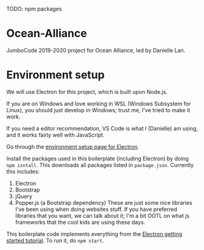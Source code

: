TODO: npm packages

# Ocean-Alliance
JumboCode 2019-2020 project for Ocean Alliance, led by Danielle Lan.

# Environment setup
We will use Electron for this project, which is built upon Node.js.

If you are on Windows and love working in WSL (Windows Subsystem for Linux), you should just develop in Windows; trust me, I've tried to make it work.

If you need a editor recommendation, VS Code is what I (Danielle) am using, and it works fairly well with JavaScript.

Go through the [environment setup page for Electron](https://electronjs.org/docs/tutorial/development-environment). 

Install the packages used in this boilerplate (including Electron) by doing `npm isntall`. This downloads all packages listed in `package.json`.
Currently this includes:
1. Electron
2. Bootstrap
3. jQuery
4. Popper.js (a Bootstrap dependency)
These are just some nice libraries I've been using when doing websites stuff. If you have preferred libraries that you want, we can talk about it; I'm a bit OOTL on what js frameworks that the cool kids are using these days.


This boilerplate code implements everything from the [Electron getting started tutorial](https://electronjs.org/docs/tutorial/first-app). To run it, do `npm start`.
